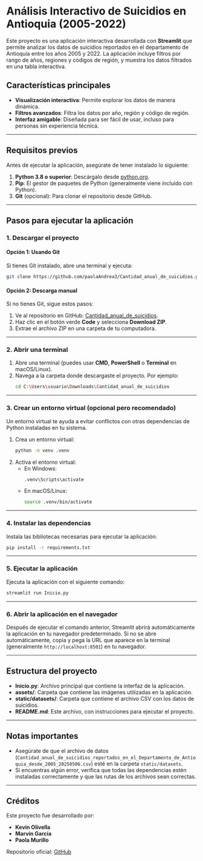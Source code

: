 # Análisis Interactivo de Suicidios en Antioquia (2005-2022)

Este proyecto es una aplicación interactiva desarrollada con **Streamlit** que permite analizar los datos de suicidios reportados en el departamento de Antioquia entre los años 2005 y 2022. La aplicación incluye filtros por rango de años, regiones y códigos de región, y muestra los datos filtrados en una tabla interactiva.

## Características principales
- **Visualización interactiva**: Permite explorar los datos de manera dinámica.
- **Filtros avanzados**: Filtra los datos por año, región y código de región.
- **Interfaz amigable**: Diseñada para ser fácil de usar, incluso para personas sin experiencia técnica.

---

## Requisitos previos
Antes de ejecutar la aplicación, asegúrate de tener instalado lo siguiente:
1. **Python 3.8 o superior**: Descárgalo desde [python.org](https://www.python.org/downloads/).
2. **Pip**: El gestor de paquetes de Python (generalmente viene incluido con Python).
3. **Git** (opcional): Para clonar el repositorio desde GitHub.

---

## Pasos para ejecutar la aplicación

### 1. Descargar el proyecto
#### Opción 1: Usando Git
Si tienes Git instalado, abre una terminal y ejecuta:
```bash
git clone https://github.com/paolaAndrea3/Cantidad_anual_de_suicidios.git
```

#### Opción 2: Descarga manual
Si no tienes Git, sigue estos pasos:
1. Ve al repositorio en GitHub: [Cantidad_anual_de_suicidios](https://github.com/paolaAndrea3/Cantidad_anual_de_suicidios.git).
2. Haz clic en el botón verde **Code** y selecciona **Download ZIP**.
3. Extrae el archivo ZIP en una carpeta de tu computadora.

---

### 2. Abrir una terminal
1. Abre una terminal (puedes usar **CMD**, **PowerShell** o **Terminal** en macOS/Linux).
2. Navega a la carpeta donde descargaste el proyecto. Por ejemplo:
   ```bash
   cd C:\Users\usuario\Downloads\Cantidad_anual_de_suicidios
   ```

---

### 3. Crear un entorno virtual (opcional pero recomendado)
Un entorno virtual te ayuda a evitar conflictos con otras dependencias de Python instaladas en tu sistema.

1. Crea un entorno virtual:
   ```bash
   python -m venv .venv
   ```
2. Activa el entorno virtual:
   - En Windows:
     ```bash
     .venv\Scripts\activate
     ```
   - En macOS/Linux:
     ```bash
     source .venv/bin/activate
     ```

---

### 4. Instalar las dependencias
Instala las bibliotecas necesarias para ejecutar la aplicación:
```bash
pip install -r requirements.txt
```

---

### 5. Ejecutar la aplicación
Ejecuta la aplicación con el siguiente comando:
```bash
streamlit run Inicio.py
```

---

### 6. Abrir la aplicación en el navegador
Después de ejecutar el comando anterior, Streamlit abrirá automáticamente la aplicación en tu navegador predeterminado. Si no se abre automáticamente, copia y pega la URL que aparece en la terminal (generalmente `http://localhost:8501`) en tu navegador.

---

## Estructura del proyecto
- **Inicio.py**: Archivo principal que contiene la interfaz de la aplicación.
- **assets/**: Carpeta que contiene las imágenes utilizadas en la aplicación.
- **static/datasets/**: Carpeta que contiene el archivo CSV con los datos de suicidios.
- **README.md**: Este archivo, con instrucciones para ejecutar el proyecto.

---

## Notas importantes
- Asegúrate de que el archivo de datos (`Cantidad_anual_de_suicidios_reportados_en_el_Departamento_de_Antioquia_desde_2005_20250506.csv`) esté en la carpeta `static/datasets`.
- Si encuentras algún error, verifica que todas las dependencias estén instaladas correctamente y que las rutas de los archivos sean correctas.

---

## Créditos
Este proyecto fue desarrollado por:
- **Kevin Olivella**
- **Marvin García**
- **Paola Murillo**

Repositorio oficial: [GitHub](https://github.com/paolaAndrea3/Cantidad_anual_de_suicidios.git)